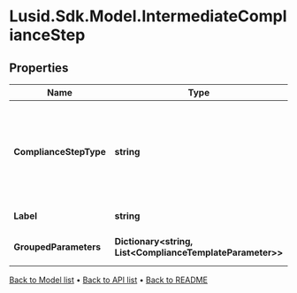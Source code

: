# Lusid.Sdk.Model.IntermediateComplianceStep

## Properties

Name | Type | Description | Notes
------------ | ------------- | ------------- | -------------
**ComplianceStepType** | **string** | . The available values are: FilterStep, GroupByStep, GroupFilterStep, BranchStep, RecombineStep, CheckStep, PercentCheckStep | 
**Label** | **string** | The label of the compliance step | 
**GroupedParameters** | **Dictionary&lt;string, List&lt;ComplianceTemplateParameter&gt;&gt;** | Parameters required for the step | 

[Back to Model list](../README.md#documentation-for-models) &#8226; [Back to API list](../README.md#documentation-for-api-endpoints) &#8226; [Back to README](../README.md)

